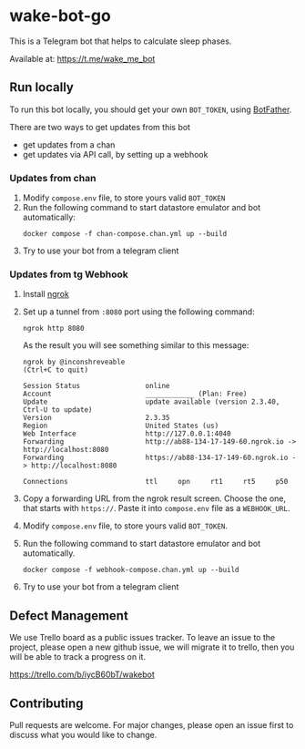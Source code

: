 # wake-bot-go

This is a Telegram bot that helps to calculate sleep phases. 

Available at: https://t.me/wake_me_bot

## Run locally

To run this bot locally, you should get your own `BOT_TOKEN`, using [BotFather](https://t.me/botfather).

There are two ways to get updates from this bot

- get updates from a chan
- get updates via API call, by setting up a webhook

### Updates from chan

1) Modify `compose.env` file, to store yours valid `BOT_TOKEN`
2) Run the following command to start datastore emulator and bot automatically:
    ```
   docker compose -f chan-compose.chan.yml up --build
   ```
3) Try to use your bot from a telegram client

### Updates from tg Webhook

1) Install [ngrok](https://ngrok.com/download)
2) Set up a tunnel from `:8080` port using the following command:
    ```
    ngrok http 8080
    ```
    As the result you will see something similar to this message:
    ```
    ngrok by @inconshreveable                                                                                                                                   (Ctrl+C to quit)
    
    Session Status                online                                                                                                                                        
    Account                       ____________ (Plan: Free)                                                                                                              
    Update                        update available (version 2.3.40, Ctrl-U to update)                                                                                           
    Version                       2.3.35                                                                                                                                        
    Region                        United States (us)                                                                                                                            
    Web Interface                 http://127.0.0.1:4040                                                                                                                         
    Forwarding                    http://ab88-134-17-149-60.ngrok.io -> http://localhost:8080                                                                                   
    Forwarding                    https://ab88-134-17-149-60.ngrok.io -> http://localhost:8080
    
    Connections                   ttl     opn     rt1     rt5     p50
    ```
3) Copy a forwarding URL from the ngrok result screen. Choose the one, that starts with `https://`.
Paste it into `compose.env` file as a `WEBHOOK_URL`.

4) Modify `compose.env` file, to store yours valid `BOT_TOKEN`.

5) Run the following command to start datastore emulator and bot automatically.
    ```
    docker compose -f webhook-compose.chan.yml up --build
    ```
6) Try to use your bot from a telegram client

## Defect Management

We use Trello board as a public issues tracker. To leave an issue to the project, please open a new github issue, we will migrate it to trello, then you will be able to track a progress on it.

https://trello.com/b/iycB60bT/wakebot

## Contributing

Pull requests are welcome. For major changes, please open an issue first to discuss what you would like to change.
